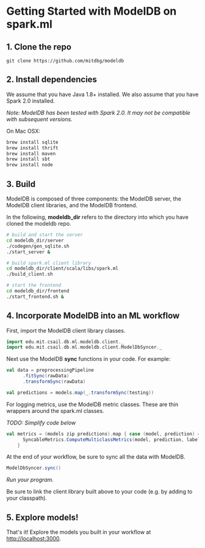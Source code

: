 # Getting Started with ModelDB on spark.ml

## 1. Clone the repo

```git
git clone https://github.com/mitdbg/modeldb
```

## 2. Install dependencies
We assume that you have Java 1.8+ installed. We also assume that you have Spark 2.0 installed.

_Note: ModelDB has been tested with Spark 2.0. It may not be compatible with subsequent versions._

On Mac OSX:

```bash
brew install sqlite
brew install thrift
brew install maven
brew install sbt
brew install node

```


## 3. Build

ModelDB is composed of three components: the ModelDB server, the ModelDB client libraries, and the ModelDB frontend.

In the following, **modeldb_dir** refers to the directory into which you have cloned the modeldb repo.

```bash
# build and start the server
cd modeldb_dir/server
./codegen/gen_sqlite.sh
./start_server &

# build spark.ml client library
cd modeldb_dir/client/scala/libs/spark.ml
./build_client.sh

# start the frontend
cd modeldb_dir/frontend
./start_frontend.sh &

```

## 4. Incorporate ModelDB into an ML workflow

First, import the ModelDB client library classes.

```scala
import edu.mit.csail.db.ml.modeldb.client._
import edu.mit.csail.db.ml.modeldb.client.ModelDbSyncer._

```
Next use the ModelDB **sync** functions in your code. For example:

```scala
val data = preprocessingPipeline
      .fitSync(rawData)
      .transformSync(rawData)

val predictions = models.map(_.transformSync(testing))
```

For logging metrics, use the ModelDB metric classes. These are thin wrappers around the spark.ml classes.

_TODO: Simplify code below_

```scala
val metrics = (models zip predictions).map { case (model, prediction) =>
      SyncableMetrics.ComputeMulticlassMetrics(model, prediction, labelCol, predictionCol)
    }
```

At the end of your workflow, be sure to sync all the data with ModelDB.
```scala
ModelDbSyncer.sync()
```
_Run your program._

Be sure to link the client library built above to your code (e.g. by adding to your classpath).

## 5. Explore models!
That's it! Explore the models you built in your workflow at [http://localhost:3000](http://localhost:3000).
